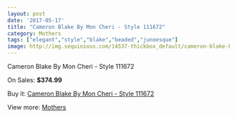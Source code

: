 ```yaml
---
layout: post
date: '2017-05-17'
title: "Cameron Blake By Mon Cheri - Style 111672"
category: Mothers
tags: ["elegant","style","blake","beaded","junoesque"]
image: http://img.sequinious.com/14537-thickbox_default/cameron-blake-by-mon-cheri-style-111672.jpg
---
```

Cameron Blake By Mon Cheri - Style 111672

On Sales: **$374.99**
<a href="https://www.sequinious.com/mothers/6853-cameron-blake-by-mon-cheri-style-111672.html"><amp-img layout="responsive" width="600" height="600" src="//img.sequinious.com/14537-thickbox_default/cameron-blake-by-mon-cheri-style-111672.jpg" alt="Cameron Blake By Mon Cheri - Style 111672 0" /></a>

Buy it: [Cameron Blake By Mon Cheri - Style 111672](https://www.sequinious.com/mothers/6853-cameron-blake-by-mon-cheri-style-111672.html "Cameron Blake By Mon Cheri - Style 111672")

View more: [Mothers](https://www.sequinious.com/6-mothers "Mothers")